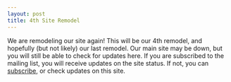```yaml
---
layout: post
title: 4th Site Remodel
---
```


We are remodeling our site again! This will be our 4th remodel, and hopefully (but not likely) our last remodel. Our main site may be down, but you will still be able to check for updates here. If you are subscribed to the mailing list, you will receive updates on the site status. If not, you can <a href="https://github.us18.list-manage.com/subscribe/post?u=5c6c2aea2562699d323292138&id=92eb71dd8b">subscribe</a>, or check updates on this site.
